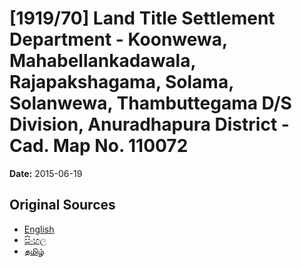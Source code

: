 # [1919/70] Land Title Settlement Department - Koonwewa, Mahabellankadawala, Rajapakshagama, Solama, Solanwewa, Thambuttegama D/S Division, Anuradhapura District - Cad. Map No. 110072

**Date:** 2015-06-19

## Original Sources

- [English](https://documents.gov.lk/view/extra-gazettes/2015/6/1919-70_E.pdf)
- [සිංහල](https://documents.gov.lk/view/extra-gazettes/2015/6/1919-70_S.pdf)
- [தமிழ்](https://documents.gov.lk/view/extra-gazettes/2015/6/1919-70_T.pdf)
